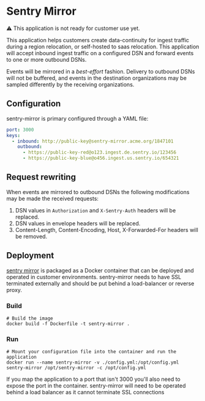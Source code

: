 # Sentry Mirror

:warning: This application is not ready for customer use yet.

This application helps customers create data-continuity for ingest traffic
during a region relocation, or self-hosted to saas relocation. This application
will accept inbound ingest traffic on a configured DSN and forward events to one
or more outbound DSNs.

Events will be mirrored in a *best-effort* fashion. Delivery to outbound DSNs will
not be buffered, and events in the destination organizations may be sampled differently
by the receiving organizations.

## Configuration

sentry-mirror is primary configured through a YAML file:

```yaml
port: 3000
keys:
  - inbound: http://public-key@sentry-mirror.acme.org/1847101
    outbound:
      - https://public-key-red@o123.ingest.de.sentry.io/123456
      - https://public-key-blue@o456.ingest.us.sentry.io/654321
```

## Request rewriting

When events are mirrored to outbound DSNs the following modifications may be made the received requests:

1. DSN values in `Authorization` and `X-Sentry-Auth` headers will be replaced.
2. DSN values in envelope headers will be replaced.
3. Content-Length, Content-Encoding, Host, X-Forwarded-For headers will be removed.

## Deployment

[sentry mirror](sentry-mirror) is packaged as a Docker container that can be deployed and operated in customer environments. sentry-mirror needs to have SSL terminated externally and should be put behind a load-balancer or reverse proxy.

### Build

```shell
# Build the image
docker build -f Dockerfile -t sentry-mirror .
```

### Run

```
# Mount your configuration file into the container and run the application
docker run --name sentry-mirror -v ./config.yml:/opt/config.yml sentry-mirror /opt/sentry-mirror -c /opt/config.yml
```

If you map the application to a port that isn't 3000 you'll also need to expose the port in the container.
sentry-mirror will need to be operated behind a load balancer as it cannot terminate SSL connections

